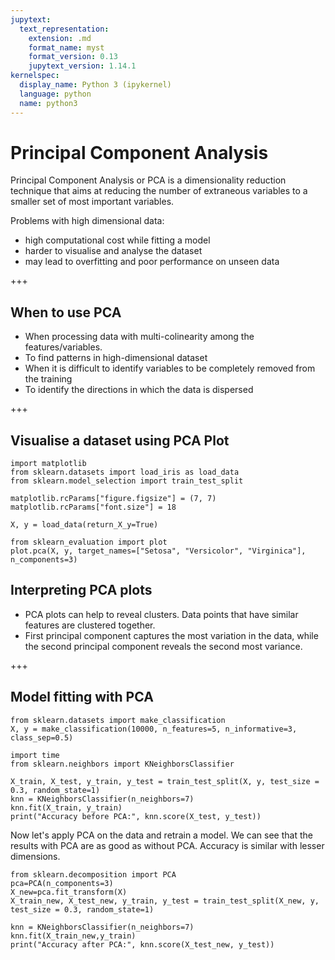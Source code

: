 ```yaml
---
jupytext:
  text_representation:
    extension: .md
    format_name: myst
    format_version: 0.13
    jupytext_version: 1.14.1
kernelspec:
  display_name: Python 3 (ipykernel)
  language: python
  name: python3
---
```


# Principal Component Analysis

Principal Component Analysis or PCA is a dimensionality reduction technique that aims at reducing the number of extraneous variables to a smaller set of most important variables.

Problems with high dimensional data:
- high computational cost while fitting a model
- harder to visualise and analyse the dataset
- may lead to overfitting and poor performance on unseen data

+++

## When to use PCA

- When processing data with multi-colinearity among the features/variables.
- To find patterns in high-dimensional dataset
- When it is difficult to identify variables to be completely removed from the training
- To identify the directions in which the data is dispersed

+++

## Visualise a dataset using PCA Plot

```{code-cell} ipython3
import matplotlib
from sklearn.datasets import load_iris as load_data
from sklearn.model_selection import train_test_split
```

```{code-cell} ipython3
matplotlib.rcParams["figure.figsize"] = (7, 7)
matplotlib.rcParams["font.size"] = 18
```

```{code-cell} ipython3
X, y = load_data(return_X_y=True)
```

```{code-cell} ipython3
from sklearn_evaluation import plot
plot.pca(X, y, target_names=["Setosa", "Versicolor", "Virginica"], n_components=3)
```

## Interpreting PCA plots

- PCA plots can help to reveal clusters. Data points that have similar features are clustered together.
- First principal component captures the most variation in the data, while the second principal component reveals the second most variance.

+++

## Model fitting with PCA

```{code-cell} ipython3
from sklearn.datasets import make_classification
X, y = make_classification(10000, n_features=5, n_informative=3, class_sep=0.5)
```

```{code-cell} ipython3
import time
from sklearn.neighbors import KNeighborsClassifier

X_train, X_test, y_train, y_test = train_test_split(X, y, test_size = 0.3, random_state=1) 
knn = KNeighborsClassifier(n_neighbors=7)
knn.fit(X_train, y_train)
print("Accuracy before PCA:", knn.score(X_test, y_test)) 
```

Now let's apply PCA on the data and retrain a model. We can see that the results with PCA are as good as without PCA. Accuracy is similar with lesser dimensions.

```{code-cell} ipython3
from sklearn.decomposition import PCA
pca=PCA(n_components=3)
X_new=pca.fit_transform(X)
X_train_new, X_test_new, y_train, y_test = train_test_split(X_new, y, test_size = 0.3, random_state=1)
```

```{code-cell} ipython3
knn = KNeighborsClassifier(n_neighbors=7)
knn.fit(X_train_new,y_train)
print("Accuracy after PCA:", knn.score(X_test_new, y_test)) 
```
